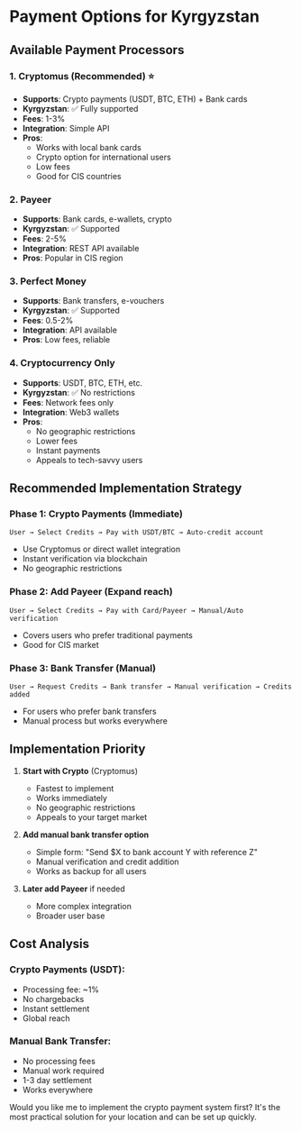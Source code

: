 # Payment Options for Kyrgyzstan

## Available Payment Processors

### 1. Cryptomus (Recommended) ⭐
- **Supports**: Crypto payments (USDT, BTC, ETH) + Bank cards
- **Kyrgyzstan**: ✅ Fully supported
- **Fees**: 1-3%
- **Integration**: Simple API
- **Pros**: 
  - Works with local bank cards
  - Crypto option for international users
  - Low fees
  - Good for CIS countries

### 2. Payeer
- **Supports**: Bank cards, e-wallets, crypto
- **Kyrgyzstan**: ✅ Supported
- **Fees**: 2-5%
- **Integration**: REST API available
- **Pros**: Popular in CIS region

### 3. Perfect Money
- **Supports**: Bank transfers, e-vouchers
- **Kyrgyzstan**: ✅ Supported
- **Fees**: 0.5-2%
- **Integration**: API available
- **Pros**: Low fees, reliable

### 4. Cryptocurrency Only
- **Supports**: USDT, BTC, ETH, etc.
- **Kyrgyzstan**: ✅ No restrictions
- **Fees**: Network fees only
- **Integration**: Web3 wallets
- **Pros**: 
  - No geographic restrictions
  - Lower fees
  - Instant payments
  - Appeals to tech-savvy users

## Recommended Implementation Strategy

### Phase 1: Crypto Payments (Immediate)
```
User → Select Credits → Pay with USDT/BTC → Auto-credit account
```
- Use Cryptomus or direct wallet integration
- Instant verification via blockchain
- No geographic restrictions

### Phase 2: Add Payeer (Expand reach)
```
User → Select Credits → Pay with Card/Payeer → Manual/Auto verification
```
- Covers users who prefer traditional payments
- Good for CIS market

### Phase 3: Bank Transfer (Manual)
```
User → Request Credits → Bank transfer → Manual verification → Credits added
```
- For users who prefer bank transfers
- Manual process but works everywhere

## Implementation Priority

1. **Start with Crypto** (Cryptomus)
   - Fastest to implement
   - Works immediately
   - No geographic restrictions
   - Appeals to your target market

2. **Add manual bank transfer option**
   - Simple form: "Send $X to bank account Y with reference Z"
   - Manual verification and credit addition
   - Works as backup for all users

3. **Later add Payeer** if needed
   - More complex integration
   - Broader user base

## Cost Analysis

### Crypto Payments (USDT):
- Processing fee: ~1%
- No chargebacks
- Instant settlement
- Global reach

### Manual Bank Transfer:
- No processing fees
- Manual work required
- 1-3 day settlement
- Works everywhere

Would you like me to implement the crypto payment system first? It's the most practical solution for your location and can be set up quickly.